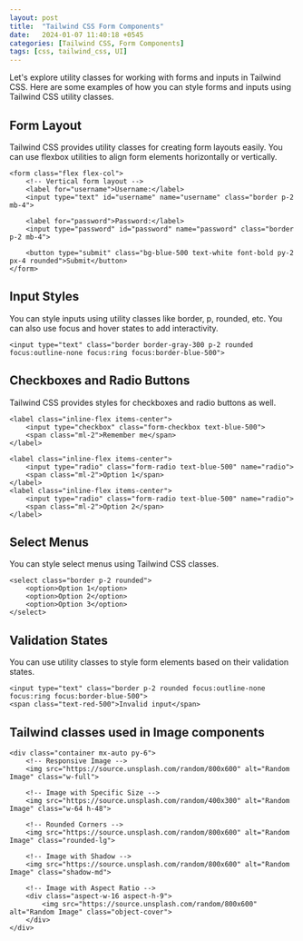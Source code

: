 ```yaml
---
layout: post
title:  "Tailwind CSS Form Components"
date:   2024-01-07 11:40:18 +0545
categories: [Tailwind CSS, Form Components]
tags: [css, tailwind_css, UI]
---
```


Let's explore utility classes for working with forms and inputs in Tailwind CSS.
Here are some examples of how you can style forms and inputs using Tailwind CSS utility classes.

## Form Layout

Tailwind CSS provides utility classes for creating form layouts easily. You can use flexbox utilities to align form elements horizontally or vertically.

```
<form class="flex flex-col">
    <!-- Vertical form layout -->
    <label for="username">Username:</label>
    <input type="text" id="username" name="username" class="border p-2 mb-4">

    <label for="password">Password:</label>
    <input type="password" id="password" name="password" class="border p-2 mb-4">

    <button type="submit" class="bg-blue-500 text-white font-bold py-2 px-4 rounded">Submit</button>
</form>
```

## Input Styles

You can style inputs using utility classes like border, p, rounded, etc. You can also use focus and hover states to add interactivity.

```
<input type="text" class="border border-gray-300 p-2 rounded focus:outline-none focus:ring focus:border-blue-500">
```

## Checkboxes and Radio Buttons

Tailwind CSS provides styles for checkboxes and radio buttons as well.

```
<label class="inline-flex items-center">
    <input type="checkbox" class="form-checkbox text-blue-500">
    <span class="ml-2">Remember me</span>
</label>

<label class="inline-flex items-center">
    <input type="radio" class="form-radio text-blue-500" name="radio">
    <span class="ml-2">Option 1</span>
</label>
<label class="inline-flex items-center">
    <input type="radio" class="form-radio text-blue-500" name="radio">
    <span class="ml-2">Option 2</span>
</label>

```

## Select Menus

You can style select menus using Tailwind CSS classes.

```
<select class="border p-2 rounded">
    <option>Option 1</option>
    <option>Option 2</option>
    <option>Option 3</option>
</select>
```

## Validation States

You can use utility classes to style form elements based on their validation states.

```
<input type="text" class="border p-2 rounded focus:outline-none focus:ring focus:border-blue-500">
<span class="text-red-500">Invalid input</span>
```

## Tailwind classes used in Image components

```
<div class="container mx-auto py-6">
    <!-- Responsive Image -->
    <img src="https://source.unsplash.com/random/800x600" alt="Random Image" class="w-full">

    <!-- Image with Specific Size -->
    <img src="https://source.unsplash.com/random/400x300" alt="Random Image" class="w-64 h-48">

    <!-- Rounded Corners -->
    <img src="https://source.unsplash.com/random/800x600" alt="Random Image" class="rounded-lg">

    <!-- Image with Shadow -->
    <img src="https://source.unsplash.com/random/800x600" alt="Random Image" class="shadow-md">

    <!-- Image with Aspect Ratio -->
    <div class="aspect-w-16 aspect-h-9">
        <img src="https://source.unsplash.com/random/800x600" alt="Random Image" class="object-cover">
    </div>
</div>
```
